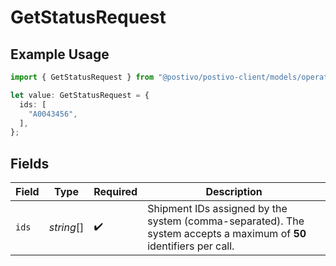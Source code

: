 # GetStatusRequest

## Example Usage

```typescript
import { GetStatusRequest } from "@postivo/postivo-client/models/operations";

let value: GetStatusRequest = {
  ids: [
    "A0043456",
  ],
};
```

## Fields

| Field                                                                                                               | Type                                                                                                                | Required                                                                                                            | Description                                                                                                         |
| ------------------------------------------------------------------------------------------------------------------- | ------------------------------------------------------------------------------------------------------------------- | ------------------------------------------------------------------------------------------------------------------- | ------------------------------------------------------------------------------------------------------------------- |
| `ids`                                                                                                               | *string*[]                                                                                                          | :heavy_check_mark:                                                                                                  | Shipment IDs assigned by the system (comma-separated). The system accepts a maximum of **50** identifiers per call. |